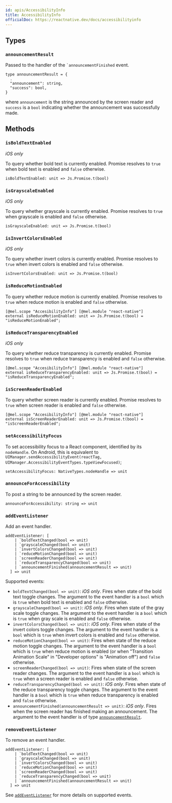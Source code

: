 ```yaml
---
id: apis/AccessibilityInfo
title: AccessibilityInfo
officialDoc: https://reactnative.dev/docs/accessibilityinfo
---
```


## Types

### `announcementResult`

Passed to the handler of the `` `announcementFinished `` event.

```reason
type announcementResult = {
  .
  "announcement": string,
  "success": bool,
}
```

where `announcement` is the string announced by the screen reader and `success`
is a `bool` indicating whether the announcement was successfully made.

## Methods

### `isBoldTextEnabled`

_iOS only_

To query whether bold text is currently enabled. Promise resolves to `true` when
bold text is enabled and `false` otherwise.

```reason
isBoldTextEnabled: unit => Js.Promise.t(bool)
```

### `isGrayscaleEnabled`

_iOS only_

To query whether grayscale is currently enabled. Promise resolves to `true` when
grayscale is enabled and `false` otherwise.

```reason
isGrayscaleEnabled: unit => Js.Promise.t(bool)
```

### `isInvertColorsEnabled`

_iOS only_

To query whether invert colors is currently enabled. Promise resolves to `true`
when invert colors is enabled and `false` otherwise.

```reason
isInvertColorsEnabled: unit => Js.Promise.t(bool)
```

### `isReduceMotionEnabled`

To query whether reduce motion is currently enabled. Promise resolves to `true`
when reduce motion is enabled and `false` otherwise.

```reason
[@mel.scope "AccesibilityInfo"] [@mel.module "react-native"]
external isReduceMotionEnabled: unit => Js.Promise.t(bool) = "isReduceMotionEnabled";
```

### `isReduceTransparencyEnabled`

_iOS only_

To query whether reduce transparency is currently enabled. Promise resolves to
`true` when reduce transparency is enabled and `false` otherwise.

```reason
[@mel.scope "AccesibilityInfo"] [@mel.module "react-native"]
external isReduceTransparencyEnabled: unit => Js.Promise.t(bool) = "isReduceTransparencyEnabled";
```

### `isScreenReaderEnabled`

To query whether screen reader is currently enabled. Promise resolves to `true`
when screen reader is enabled and `false` otherwise.

```reason
[@mel.scope "AccesibilityInfo"] [@mel.module "react-native"]
external isScreenReaderEnabled: unit => Js.Promise.t(bool) = "isScreenReaderEnabled";
```

### `setAccessibilityFocus`

To set accessibility focus to a React component, identified by its `nodeHandle`.
On Android, this is equivalent to
`UIManager.sendAccessibilityEvent(reactTag, UIManager.AccessibilityEventTypes.typeViewFocused)`;

```reason
setAccessibilityFocus: NativeTypes.nodeHandle => unit
```

### `announceForAccessibility`

To post a string to be announced by the screen reader.

```reason
announceForAccessibility: string => unit
```

### `addEventListener`

Add an event handler.

```reason
addEventListener: [
    | `boldTextChanged(bool => unit)
    | `grayscaleChanged(bool => unit)
    | `invertColorsChanged(bool => unit)
    | `reduceMotionChanged(bool => unit)
    | `screenReaderChanged(bool => unit)
    | `reduceTransparencyChanged(bool => unit)
    | `announcementFinished(announcementResult => unit)
  ] => unit
```

Supported events:

- `boldTextChanged(bool => unit)`: _iOS only_. Fires when state of the bold text
  toggle changes. The argument to the event handler is a `bool` which is `true`
  when bold text is enabled and `false` otherwise.
- `grayscaleChanged(bool => unit)`: _iOS only_. Fires when state of the gray
  scale toggle changes. The argument to the event handler is a `bool` which is
  `true` when gray scale is enabled and `false` otherwise.
- `invertColorsChanged(bool => unit)`: _iOS only_. Fires when state of the
  invert colors toggle changes. The argument to the event handler is a `bool`
  which is `true` when invert colors is enabled and `false` otherwise.
- `reduceMotionChanged(bool => unit)`: Fires when state of the reduce motion
  toggle changes. The argument to the event handler is a `bool` which is `true`
  when reduce motion is enabled (or when "Transition Animation Scale" in
  "Developer options" is "Animation off") and `false` otherwise.
- `screenReaderChanged(bool => unit)`: Fires when state of the screen reader
  changes. The argument to the event handler is a `bool` which is `true` when a
  screen reader is enabled and `false` otherwise.
- `reduceTransparencyChanged(bool => unit)`: _iOS only_. Fires when state of the
  reduce transparency toggle changes. The argument to the event handler is a
  `bool` which is `true` when reduce transparency is enabled and `false`
  otherwise.
- `announcementFinished(announcementResult => unit)`: _iOS only_. Fires when the
  screen reader has finished making an announcement. The argument to the event
  handler is of type [`announcementResult`](#announcementResult).

### `removeEventListener`

To remove an event handler.

```reason
addEventListener: [
    | `boldTextChanged(bool => unit)
    | `grayscaleChanged(bool => unit)
    | `invertColorsChanged(bool => unit)
    | `reduceMotionChanged(bool => unit)
    | `screenReaderChanged(bool => unit)
    | `reduceTransparencyChanged(bool => unit)
    | `announcementFinished(announcementResult => unit)
  ] => unit
```

See [`addEventListener`](#addEventListener) for more details on supported
events.
